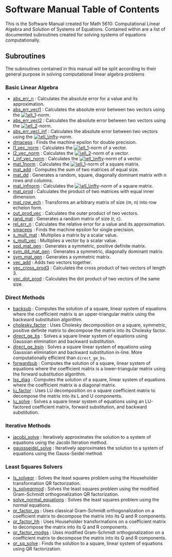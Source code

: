 # Software Manual Table of Contents
This is the Software Manual created for Math 5610: Computational Linear Algebra and Solution of Systems of Equations. Contained within are a list of documented subroutines created for solving systems of equations computationally.

## Subroutines
The subroutines contained in this manual will be split according to their general purpose in solving computational linear algebra problems

### Basic Linear Algebra
- [abs_err_n](./abs_err_n.md) : Calculates the absolute error for a value and its approximation.
- [abs_err_vecl1](./abs_err_vecl1.md) : Calculates the absolute error between two vectors using the <a href="https://www.codecogs.com/eqnedit.php?latex=\ell_1" target="_blank"><img src="https://latex.codecogs.com/gif.latex?\ell_1" title="\ell_1" /></a>-norm.
- [abs_err_vecl2](./abs_err_vecl2.md) : Calculates the absolute error between two vectors using the <a href="https://www.codecogs.com/eqnedit.php?latex=\ell_2" target="_blank"><img src="https://latex.codecogs.com/gif.latex?\ell_2" title="\ell_2" /></a>-norm.
- [abs_err_vecl_inf](./abs_err_vecl_inf.md) : Calculates the absolute error between two vectors using the <a href="https://www.codecogs.com/eqnedit.php?latex=\ell_\infty" target="_blank"><img src="https://latex.codecogs.com/gif.latex?\ell_\infty" title="\ell_\infty" /></a>-norm.
- [dmaceps](dmaceps.md) : Finds the machine epsilon for double precision.
- [l1_vec_norm](./l1_vec_norm.md) : Calculates the <a href="https://www.codecogs.com/eqnedit.php?latex=\ell_1" target="_blank"><img src="https://latex.codecogs.com/gif.latex?\ell_1" title="\ell_1" /></a>-norm of a vector.
- [l2_vec_norm](./l2_vec_norm.md) : Calculates the <a href="https://www.codecogs.com/eqnedit.php?latex=\ell_2" target="_blank"><img src="https://latex.codecogs.com/gif.latex?\ell_2" title="\ell_2" /></a>-norm of a vector.
- [l_inf_vec_norm](./l_inf_vec_norm.md) : Calculates the <a href="https://www.codecogs.com/eqnedit.php?latex=\ell_\infty" target="_blank"><img src="https://latex.codecogs.com/gif.latex?\ell_\infty" title="\ell_\infty" /></a>-norm of a vector.
- [mat_1norm](./mat_1norm.md) : Calculates the <a href="https://www.codecogs.com/eqnedit.php?latex=\ell_1" target="_blank"><img src="https://latex.codecogs.com/gif.latex?\ell_1" title="\ell_1" /></a>-norm of a square matrix.
- [mat_add](./mat_add.md) : Computes the sum of two matrices of equal size.
- [mat_dd](./mat_dd.md) : Generates a random, square, diagonally dominant matrix with n rows and columns.
- [mat_infnorm](./mat_infnorm.md) : Calculates the <a href="https://www.codecogs.com/eqnedit.php?latex=\ell_\infty" target="_blank"><img src="https://latex.codecogs.com/gif.latex?\ell_\infty" title="\ell_\infty" /></a>-norm of a square matrix.
- [mat_prod](./mat_prod.md) : Calculates the product of two matrices with equal inner dimension.
- [mat_row_ech](./mat_row_ech.md) : Transforms an arbitrary matrix of size (m, n) into row echelon form.
- [out_prod_vec](./out_prod_vec.md) : Calculates the outer product of two vectors.
- [rand_mat](rand_mat.md) : Generates a random matrix of size (r, c).
- [rel_err_n](./rel_err_n.md) : Calculates the relative error for a value and its approximation.
- [smaceps](smaceps.md) : Finds the machine epsilon for single precision.
- [s_mult_mat](./s_mult_mat.md) : Multiplies a matrix by a scalar value.
- [s_mult_vec](./s_mult_vec.md) : Multiplies a vector by a scalar value.
- [spd_mat_gen](./spd_mat_gen.md) : Generates a symmetric, positive definite matrix.
- [sym_dd_mat_gen](./sym_dd_mat_gen.md) : Generates a symmetric, diagonally dominant matrix.
- [sym_mat_gen](./sym_mat_gen.md) : Generates a symmetric matrix.
- [vec_add](./vec_add.md) : Adds two vectors together.
- [vec_cross_prod3](./vec_cross_prod3.md) : Calculates the cross product of two vectors of length 3.
- [vec_dot_prod](./vec_dot_prod.md) : Calculates the dot product of two vectors of the same size.

### Direct Methods
- [backsub](./backsub.md) : Computes the solution of a square, linear system of equations where the coefficient matrix is an upper-triangular matrix using the backward substitution algorithm.
- [cholesky_factor](./cholesky_factor.md) : Uses Cholesky decomposition on a square, symmetric, positive definite matrix to decompose the matrix into its Cholesky factor.
- [direct_ge_bs](./direct_ge_bs.md) : Solves a square linear system of equations using Gaussian elimination and backward substitution.
- [direct_ge_bsin](./direct_ge_bsin.md) : Solves a square linear system of equations using Gaussian elimination and backward substitution in-line. More computationally efficient than `direct_ge_bs`.
- [forwardsub](./forwardsub.md) : Computes the solution of a square, linear system of equations where the coefficient matrix is a lower-triangular matrix using the forward substitution algorithm.
- [lss_diag](./lss_diag.md) : Computes the solution of a square, linear system of equations where the coefficient matrix is a diagonal matrix.
- [lu_factor](./lu_factor.md) : Uses LU decomposition on a square coefficient matrix to decompose the matrix into its L and U components.
- [lu_solve](./lu_solve.md) : Solves a square linear system of equations using an LU-factored coefficient matrix, forward substitution, and backward substitution.

### Iterative Methods
- [jacobi_solve](./jacobi_solve.md) : Iteratively approximates the solution to a system of equations using the Jacobi Iteration method.
- [gaussseidel_solve](./gaussseidel_solve.md) : Iteratively approximates the solution to a system of equations using the Gauss-Seidel method.

### Least Squares Solvers
- [ls_solveqr](./ls_solveqr.md) : Solves the least squares problem using the Householder transformation QR factorization.
- [ls_solveqrmod](./ls_solveqrmod.md) : Solves the least squares problem using the modified Gram-Schmidt orthogonalization QR factorization.
- [solve_normal_equations](./solve_normal_equations.md) : Solves the least squares problem using the normal equations.
- [qr_factor_gs](./qr_factor_gs.md) : Uses classical Gram-Schmidt orthogonalization on a coefficient matrix to decompose the matrix into its Q and R components.
- [qr_factor_hh](./qr_factor_hh.md) : Uses Householder transformations on a coefficient matrix to decompose the matrix into its Q and R components.
- [qr_factor_modgs](./qr_factor_modgs.md) : Uses modified Gram-Schmidt orthogonalization on a coefficient matrix to decompose the matrix into its Q and R components.
- [qr_sq_solve](./qr_sq_solve.md) : Finds the solution to a square, linear system of equations using QR factorization.
